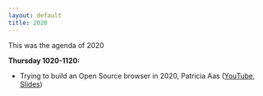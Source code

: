 ```yaml
---
layout: default
title: 2020
---
```


This was the agenda of 2020

__Thursday 1020-1120:__

- Trying to build an Open Source browser in 2020, Patricia Aas ([YouTube](https://youtu.be/eYKM_wJNzUY), [Slides](https://www.slideshare.net/PatriciaAas/trying-to-build-an-open-source-browser-in-2020))
